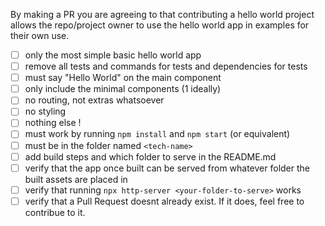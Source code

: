 By making a PR you are agreeing to that contributing a hello world project allows the repo/project owner to use the hello world app in examples for their own use.

- [ ] only the most simple basic hello world app
- [ ] remove all tests and commands for tests and dependencies for tests
- [ ] must say "Hello World" on the main component
- [ ] only include the minimal components (1 ideally)
- [ ] no routing, not extras whatsoever
- [ ] no styling
- [ ] nothing else !
- [ ] must work by running `npm install` and `npm start` (or equivalent)
- [ ] must be in the folder named `<tech-name>`
- [ ] add build steps and which folder to serve in the README.md
- [ ] verify that the app once built can be served from whatever folder the built assets are placed in
- [ ] verify that running `npx http-server <your-folder-to-serve>` works
- [ ] verify that a Pull Request doesnt already exist. If it does, feel free to contribue to it.
